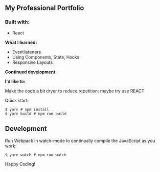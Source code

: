 <h2> My Professional Portfolio</h2>


<h3>Built with:</h3>
<ul>
  <li>React</li> 
</ul>


<b>What I learned:</b>

<ul>
  <li>Eventlisteners</li>
  <li>Using Components, State, Hooks</li>
  <li>Responsive Layouts</li>
</ul>

<b>Continued development</b>

<b>I'd like to:</b>

Make the code a bit dryer to reduce repetition; maybe try use REACT

Quick start:

```
$ yarn # npm install
$ yarn build # npm run build
````

## Development

Run Webpack in watch-mode to continually compile the JavaScript as you work:

```
$ yarn watch # npm run watch
```

Happy Coding!
